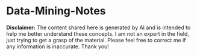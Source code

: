 # Data-Mining-Notes

**Disclaimer:** The content shared here is generated by AI and is intended to help me better understand these concepts. I am not an expert in the field, just trying to get a grasp of the material. Please feel free to correct me if any information is inaccurate. Thank you!
